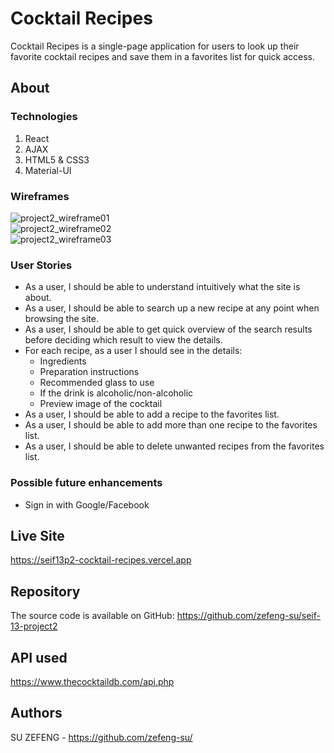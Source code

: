 # Cocktail Recipes
Cocktail Recipes is a single-page application for users to look up their favorite cocktail recipes and save them in a favorites list for quick access.

## About

### Technologies
1. React
2. AJAX
3. HTML5 & CSS3 
4. Material-UI

### Wireframes 
![project2_wireframe01](https://github.com/zefeng-su/seif-13-project2/assets/126930729/34ae75ae-f736-43e3-a72f-a86b0d344648)<br/> 
![project2_wireframe02](https://github.com/zefeng-su/seif-13-project2/assets/126930729/caa4a0ff-6c4b-4279-808b-723f945882b4)<br/> 
![project2_wireframe03](https://github.com/zefeng-su/seif-13-project2/assets/126930729/8cdd991e-652e-41f1-afc7-74bdd5c34ba7)

### User Stories
- As a user, I should be able to understand intuitively what the site is about.
- As a user, I should be able to search up a new recipe at any point when browsing the site.
- As a user, I should be able to get quick overview of the search results before deciding which result to view the details.
- For each recipe, as a user I should see in the details:
  - Ingredients
  - Preparation instructions
  - Recommended glass to use
  - If the drink is alcoholic/non-alcoholic
  - Preview image of the cocktail
- As a user, I should be able to add a recipe to the favorites list.
- As a user, I should be able to add more than one recipe to the favorites list.
- As a user, I should be able to delete unwanted recipes from the favorites list.

### Possible future enhancements
- Sign in with Google/Facebook
 
## Live Site
https://seif13p2-cocktail-recipes.vercel.app

## Repository
The source code is available on GitHub: https://github.com/zefeng-su/seif-13-project2

## API used
https://www.thecocktaildb.com/api.php

## Authors
SU ZEFENG - https://github.com/zefeng-su/

 
